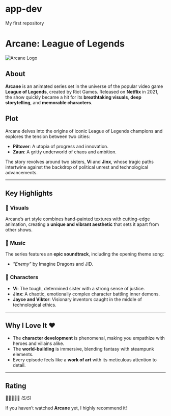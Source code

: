 # app-dev
My first repository
# Arcane: League of Legends  

![Arcane Logo](https://upload.wikimedia.org/wikipedia/en/3/34/Arcane_Title_Card.jpg)

## About  
**Arcane** is an animated series set in the universe of the popular video game **League of Legends**, created by Riot Games. Released on **Netflix** in 2021, the show quickly became a hit for its **breathtaking visuals**, **deep storytelling**, and **memorable characters**.

## Plot  
Arcane delves into the origins of iconic League of Legends champions and explores the tension between two cities:  
- **Piltover**: A utopia of progress and innovation.  
- **Zaun**: A gritty underworld of chaos and ambition.  

The story revolves around two sisters, **Vi** and **Jinx**, whose tragic paths intertwine against the backdrop of political unrest and technological advancements.

---

## Key Highlights  

### 🎨 **Visuals**  
Arcane’s art style combines hand-painted textures with cutting-edge animation, creating a **unique and vibrant aesthetic** that sets it apart from other shows.  

### 🎵 **Music**  
The series features an **epic soundtrack**, including the opening theme song:  
- *"Enemy"* by Imagine Dragons and JID.  

### 🌟 **Characters**  
- **Vi**: The tough, determined sister with a strong sense of justice.  
- **Jinx**: A chaotic, emotionally complex character battling inner demons.  
- **Jayce and Viktor**: Visionary inventors caught in the middle of technological ethics.  

---

## Why I Love It ❤️  
- The **character development** is phenomenal, making you empathize with heroes and villains alike.  
- The **world-building** is immersive, blending fantasy with steampunk elements.  
- Every episode feels like a **work of art** with its meticulous attention to detail.  

---

## Rating  
🌟🌟🌟🌟🌟 *(5/5)*  

If you haven’t watched **Arcane** yet, I highly recommend it!  
